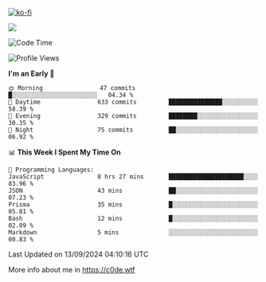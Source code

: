 [![ko-fi](https://ko-fi.com/img/githubbutton_sm.svg)](https://ko-fi.com/Z8Z4Y2LKX)

<a href="https://wakatime.com"><img src="https://wakatime.com/share/@c0dezin/b7f18a7c-ab3a-40b8-8bc7-b1b7bf71f1d6.svg" /></a>

<!--START_SECTION:waka-->
![Code Time](http://img.shields.io/badge/Code%20Time-101%20hrs%2049%20mins-blue)

![Profile Views](http://img.shields.io/badge/Profile%20Views-0-blue)

**I'm an Early 🐤** 

```text
🌞 Morning                47 commits          █░░░░░░░░░░░░░░░░░░░░░░░░   04.34 % 
🌆 Daytime                633 commits         ███████████████░░░░░░░░░░   58.39 % 
🌃 Evening                329 commits         ████████░░░░░░░░░░░░░░░░░   30.35 % 
🌙 Night                  75 commits          ██░░░░░░░░░░░░░░░░░░░░░░░   06.92 % 
```


📊 **This Week I Spent My Time On** 

```text
💬 Programming Languages: 
JavaScript               8 hrs 27 mins       █████████████████████░░░░   83.96 % 
JSON                     43 mins             ██░░░░░░░░░░░░░░░░░░░░░░░   07.23 % 
Prisma                   35 mins             █░░░░░░░░░░░░░░░░░░░░░░░░   05.81 % 
Bash                     12 mins             █░░░░░░░░░░░░░░░░░░░░░░░░   02.09 % 
Markdown                 5 mins              ░░░░░░░░░░░░░░░░░░░░░░░░░   00.83 % 
```


 Last Updated on 13/09/2024 04:10:16 UTC
<!--END_SECTION:waka-->

More info about me in https://c0de.wtf
